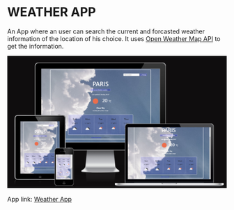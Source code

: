 # WEATHER APP

An App where an user can search the current and forcasted weather information of the location of his choice. It uses [Open Weather Map API](https://openweathermap.org/) to get the information.

![Web App Presentation](src/Responsive.png)

App link: [Weather App](https://exquisite-moonbeam-ec98a4.netlify.app/)
